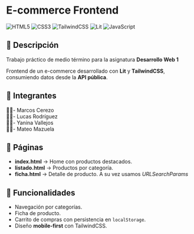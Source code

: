 # E-commerce Frontend
![HTML5](https://img.shields.io/badge/HTML5-E34F26?logo=html5&logoColor=white)
![CSS3](https://img.shields.io/badge/CSS3-1572B6?logo=css3&logoColor=white)
![TailwindCSS](https://img.shields.io/badge/TailwindCSS-38B2AC?logo=tailwindcss&logoColor=white)
![Lit](https://img.shields.io/badge/Lit-324FFF?logo=lit&logoColor=white)
![JavaScript](https://img.shields.io/badge/JavaScript-F7DF1E?logo=javascript&logoColor=black)

## 📌 Descripción

Trabajo práctico de medio término para la asignatura **Desarrollo Web 1**

Frontend de un e-commerce desarrollado con **Lit** y **TailwindCSS**, consumiendo datos desde la **API pública**.


## 👥 Integrantes
👨‍💻- Marcos Cerezo<br>
👨‍💻- Lucas Rodríguez<br>
👨‍💻- Yanina Vallejos <br>
👨‍💻- Mateo Mazuela




## 📂 Páginas
- **index.html** → Home con productos destacados.  
- **listado.html** → Productos por categoría.  
- **ficha.html** → Detalle de producto.
A su vez usamos *URLSearchParams*  

## 🛒 Funcionalidades
- Navegación por categorías.  
- Ficha de producto.  
- Carrito de compras con persistencia en `localStorage`.  
- Diseño **mobile-first** con TailwindCSS.
